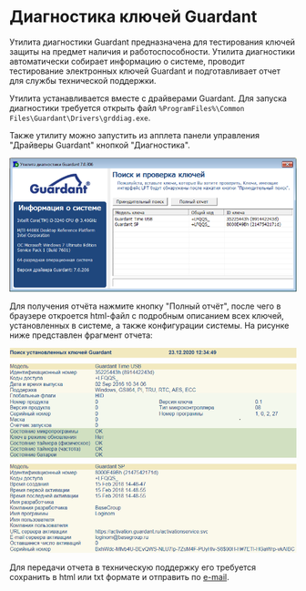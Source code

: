 # Диагностика ключей Guardant

Утилита диагностики Guardant предназначена для тестирования ключей защиты на предмет наличия и работоспособности. Утилита диагностики автоматически собирает информацию о системе, проводит тестирование электронных ключей Guardant и подготавливает отчет для службы технической поддержки.

Утилита устанавливается вместе с драйверами Guardant. Для запуска диагностики требуется открыть файл `%ProgramFiles%\Common Files\Guardant\Drivers\grddiag.exe`.

Также утилиту можно запустить из апплета панели управления "Драйверы Guardant" кнопкой "Диагностика".

![](../images/guardant-diag-util.png)

Для получения отчёта нажмите кнопку "Полный отчёт", после чего в браузере откроется html-файл с подробным описанием всех ключей, установленных в системе, а также конфигурации системы. На рисунке ниже представлен фрагмент отчета:

![](../images/guardant-diag-report.png)

Для передачи отчета в техническую поддержку его требуется сохранить в html или txt формате и отправить по [e-mail](mailto:support@loginom.ru).